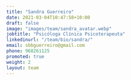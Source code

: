 ```yaml
---
title: "Sandra Guerreiro"
date: 2021-03-04T10:47:58+10:00
draft: false
image: "images/team/sandra_avatar.webp"
jobtitle: "Psicóloga Clínica Psicoterapeuta"
linkedinurl: "/team/bio/sandra/"
email: sbbguerreiro@gmail.com
phone: 968261125
promoted: true
weight: 2
layout: team
---
```


